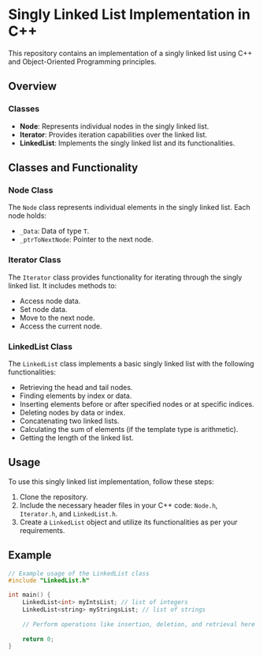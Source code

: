 # Singly Linked List Implementation in C++

This repository contains an implementation of a singly linked list using C++ and Object-Oriented Programming principles.

## Overview

### Classes
- **Node**: Represents individual nodes in the singly linked list.
- **Iterator**: Provides iteration capabilities over the linked list.
- **LinkedList**: Implements the singly linked list and its functionalities.

## Classes and Functionality

### Node Class
The `Node` class represents individual elements in the singly linked list. Each node holds:
- `_Data`: Data of type `T`.
- `_ptrToNextNode`: Pointer to the next node.

### Iterator Class
The `Iterator` class provides functionality for iterating through the singly linked list. It includes methods to:
- Access node data.
- Set node data.
- Move to the next node.
- Access the current node.

### LinkedList Class
The `LinkedList` class implements a basic singly linked list with the following functionalities:
- Retrieving the head and tail nodes.
- Finding elements by index or data.
- Inserting elements before or after specified nodes or at specific indices.
- Deleting nodes by data or index.
- Concatenating two linked lists.
- Calculating the sum of elements (if the template type is arithmetic).
- Getting the length of the linked list.

## Usage

To use this singly linked list implementation, follow these steps:
1. Clone the repository.
2. Include the necessary header files in your C++ code: `Node.h`, `Iterator.h`, and `LinkedList.h`.
3. Create a `LinkedList` object and utilize its functionalities as per your requirements.

## Example

```cpp
// Example usage of the LinkedList class
#include "LinkedList.h"

int main() {
    LinkedList<int> myIntsList; // list of integers
    LinkedList<string> myStringsList; // list of strings
    
    // Perform operations like insertion, deletion, and retrieval here
    
    return 0;
}
